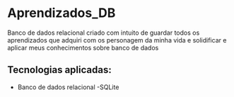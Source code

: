 # Aprendizados_DB
Banco de dados relacional criado com intuito de guardar todos os aprendizados que adquiri com os personagem da minha vida e solidificar e aplicar meus conhecimentos sobre banco de dados 


## Tecnologias aplicadas:

- Banco de dados relacional
-SQLite
